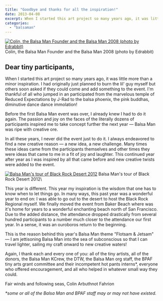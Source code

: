```yaml
---
title: "Goodbye and thanks for all the inspiration!"
date: 2013-04-08
excerpt: When I started this art project so many years ago, it was little more than a minor inspiration. I had originally just planned to burn the lil' guy myself but others soon asked if they could come and add something to the event.
categories: 
  - "balsaman"
---
```


[![Colin, the Balsa Man Founder and the Balsa Man 2008 (photo by Edrabbit)](/images/2815637022_38eb742411_b.jpg)](http://www.flickr.com/photos/edrabbit/2815637022/in/pool-balsaman2008) 
Colin, the Balsa Man Founder and the Balsa Man 2008 (photo by Edrabbit)

## Dear tiny participants,

When I started this art project so many years ago, it was little more than a minor inspiration. I had originally just planned to burn the lil' guy myself but others soon asked if they could come and add something to the event. I'm thankful of all who jumped in an participated from the marvelous temple of Reduced Expectations by J-Rad to the balsa phoenix, the pink buddhas, diminutive dance dance immolation!

Before the first Balsa Man event was over, I already knew I had to do it again. The passion and joy on the faces of the literally dozens of participants inspired me to take concept further the next year — Balsa Man was ripe with creative ore.

In all these years, I never did the event just to do it. I always endeavored to find a new creative reason — a new idea, a new challenge. Many times these ideas came from the participants themselves and other times they were ideas that came to me in a fit of joy and laughter. This continued year after year as I was inspired by all that came before and new creative twists were added to the event.

[![Balsa Man's tour of Black Rock Desert 2012](/images/7915423058_86054a8cf4_b.jpg)](http://www.flickr.com/photos/headlouse/7915423058/in/pool-balsaman2012/) Balsa Man's tour of Black Rock Desert 2012\

This year is different. This year my inspiration is the wisdom that one has to know when to let things go. In many ways, this past year was a wonderful year to end on: I was able to go out to the desert to host the Black Rock Regional myself. We finally moved the event from Baker Beach where was it's home for years to a wonderful enchanting beach north of San Francisco. Due to the added distance, the attendance dropped drastically from several hundred participants to a number much closer to the attendance our first year. In a sense, it was an ouroboros return to the beginning.

This is the reason behind this year's Balsa Man theme "Flotsam & Jetsam" — I am jettisoning Balsa Man into the sea of subconscious so that I can travel lighter, sailing my craft onward to new creative waters!

Again, I thank each and every one of you: all of the tiny artists, all of the donors, the Balsa Man KCrew, the DTW, the Balsa Man org staff, the BPAF tiny arts grant committee and their incompetent hot pants interns\*, everyone who offered encouragement, and all who helped in whatever small way they could.

Fair winds and following seas, Colin Arbuthnot Fahrion

_\*some or all of the Balsa Man and BPAF staff may or may not have existed._
